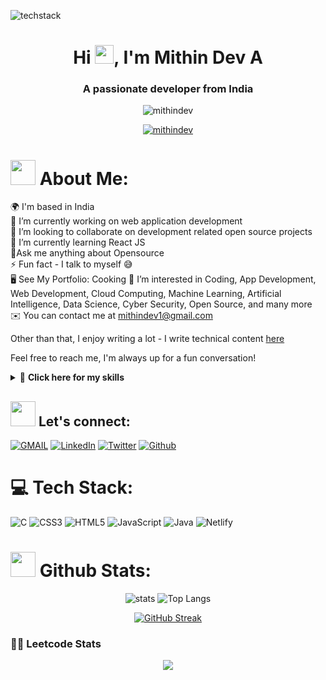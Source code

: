 ![techstack](https://user-images.githubusercontent.com/52347812/137624699-ce6bb7ee-eb84-46f1-ac69-c4b78b22db90.png)
<h1 align="center">Hi <img src="https://media.giphy.com/media/hvRJCLFzcasrR4ia7z/giphy.gif" width="30px">, I'm Mithin Dev A</h1>
<h3 align="center">A passionate developer from India</h3>


<p align="center"> <img src="https://komarev.com/ghpvc/?username=mithindev&label=Profile%20views&color=0e75b6&style=flat" alt="mithindev" /> </p>

<p align="center"> <a href="https://twitter.com/mithindev" target="blank"><img src="https://img.shields.io/twitter/follow/mithindev?logo=twitter&style=for-the-badge" alt="mithindev" /></a> </p>


#  <img src="https://media.giphy.com/media/WUlplcMpOCEmTGBtBW/giphy.gif" width="40"> **About Me:**
🌍  I'm based in India <br> 🔭 I’m currently working on web application development<br>👯 I’m looking to collaborate on development related open source projects<br>🌱 I’m currently learning React JS<br>💬Ask me anything about Opensource<br>⚡ Fun fact - I talk to myself 😅 <br>🖥️ See My Portfolio: Cooking 🌱 I’m interested in Coding, App Development, Web Development, Cloud Computing, Machine Learning, Artificial Intelligence, Data Science, Cyber Security, Open Source, and many more<br> ✉️  You can contact me at [mithindev1@gmail.com](mailto:mithindev1@gmail.com) 

Other than that, I enjoy writing a lot - I write technical content [here](https://mithin.hashnode.dev) 
<!-- and on quirky topics at my personal blog [here](https://google.com). -->

Feel free to reach me, I'm always up for a fun conversation!

 <details>
    <summary> 💪 <b> Click here for my skills </b></summary>

<br />
    
Languages:

<p>
    <a><img src="https://img.shields.io/badge/java-14354C?style=for-the-badge&logo=java&logoColor=white" /></a>
    <a><img src="https://img.shields.io/badge/JavaScript-323330?style=for-the-badge&logo=javascript&logoColor=F7DF1E" /></a>
    <a><img src="https://img.shields.io/badge/C-777BB4?style=for-the-badge&logo=C&logoColor=white" /><a>
    <a><img src="https://img.shields.io/badge/Matlab-000000?style=for-the-badge&logo=matlab&logoColor=white" /></a>
</p>

Backend frameworks:

<p>
    <a><img src="https://img.shields.io/badge/Node.js-339933?style=for-the-badge&logo=nodedotjs&logoColor=white" /></a>

</p>

Frontend frameworks:

<p>
    <a><img src="https://img.shields.io/badge/React-20232A?style=for-the-badge&logo=react&logoColor=61DAFB" /><a>
</p>
        
Databases:
<p>
    <a><img src="https://img.shields.io/badge/MySQL-005C84?style=for-the-badge&logo=mysql&logoColor=white" /><a>
</p>
</details>



## <img src="https://media.giphy.com/media/LnQjpWaON8nhr21vNW/giphy.gif" width="40"> **Let's connect:** ️
[![GMAIL](https://img.shields.io/badge/Gmail-D14836?style=for-the-badge&logo=gmail&logoColor=white)](mailto:mithindev1@gmail.com)
[![LinkedIn](https://img.shields.io/badge/-LinkedIn-0077B5?style=for-the-badge&logo=LinkedIn&logoColor=white)](https://www.linkedin.com/in/mithin-dev-a-397983247/)
[![Twitter](https://img.shields.io/badge/-Twitter-1DA1F2?style=for-the-badge&logo=Twitter&logoColor=white)](https://twitter.com/MithinDev)
[![Github](https://img.shields.io/badge/-Github-181717?style=for-the-badge&logo=Github&logoColor=white)](https://github.com/mithindev)


# 💻 Tech Stack:
![C](https://img.shields.io/badge/c-%2300599C.svg?style=for-the-badge&logo=c&logoColor=white) ![CSS3](https://img.shields.io/badge/css3-%231572B6.svg?style=for-the-badge&logo=css3&logoColor=white) ![HTML5](https://img.shields.io/badge/html5-%23E34F26.svg?style=for-the-badge&logo=html5&logoColor=white) ![JavaScript](https://img.shields.io/badge/javascript-%23323330.svg?style=for-the-badge&logo=javascript&logoColor=%23F7DF1E) ![Java](https://img.shields.io/badge/java-%23ED8B00.svg?style=for-the-badge&logo=java&logoColor=white) ![Netlify](https://img.shields.io/badge/netlify-%23000000.svg?style=for-the-badge&logo=netlify&logoColor=#00C7B7) 

# <img src="https://media.giphy.com/media/ZCN6F3FAkwsyOGU2RS/giphy.gif" width="40"> **Github Stats:**

<div align="center">

![stats](https://github-readme-stats.vercel.app/api?username=mithindev&title_color=3498db&text_color=2ecc71&icon_color=3498db&bg_color=00000000&hide_border=true&show_icons=true&include_all_commits=true&count_private=true&disable_animations=true)
![Top Langs](https://github-readme-stats.vercel.app/api/top-langs/?username=mithindev&title_color=3498db&text_color=2ecc71&icon_color=3498db&bg_color=00000000&hide=TeX&layout=compact)

</div>

<div align="center">

[![GitHub Streak](https://github-readme-streak-stats.herokuapp.com?user=mithindev&theme=chartreuse-dark&hide_border=true)](https://git.io/streak-stats)
    
</div>

### 🧑‍💻 Leetcode Stats
<p align="center">
  <img align="center" src="https://leetcard.jacoblin.cool/mithindev?theme=unicorn"/>
</p>
